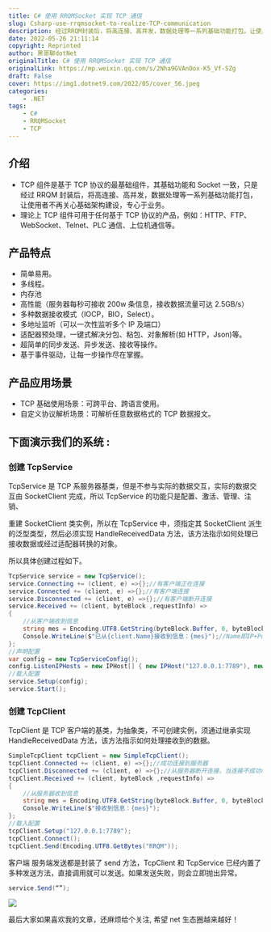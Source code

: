 ```yaml
---
title: C# 使用 RRQMSocket 实现 TCP 通信
slug: Csharp-use-rrqmsocket-to-realize-TCP-communication
description: 经过RRQM封装后，将高连接、高并发，数据处理等一系列基础功能打包，让使用者不再关心基础架构建设，专心于业务。
date: 2022-05-26 21:11:14
copyright: Reprinted
author: 黑哥聊dotNet
originalTitle: C# 使用 RRQMSocket 实现 TCP 通信
originalLink: https://mp.weixin.qq.com/s/2Nha9GVAnOox-K5_Vf-SZg
draft: False
cover: https://img1.dotnet9.com/2022/05/cover_56.jpeg
categories: 
    - .NET
tags: 
    - C#
    - RRQMSocket
    - TCP
---
```


## 介绍

- TCP 组件是基于 TCP 协议的最基础组件，其基础功能和 Socket 一致，只是经过 RRQM 封装后，将高连接、高并发，数据处理等一系列基础功能打包，让使用者不再关心基础架构建设，专心于业务。
- 理论上 TCP 组件可用于任何基于 TCP 协议的产品，例如：HTTP、FTP、WebSocket、Telnet、PLC 通信、上位机通信等。

## 产品特点

- 简单易用。
- 多线程。
- 内存池
- 高性能（服务器每秒可接收 200w 条信息，接收数据流量可达 2.5GB/s）
- 多种数据接收模式（IOCP，BIO，Select）。
- 多地址监听（可以一次性监听多个 IP 及端口）
- 适配器预处理，一键式解决分包、粘包、对象解析(如 HTTP，Json)等。
- 超简单的同步发送、异步发送、接收等操作。
- 基于事件驱动，让每一步操作尽在掌握。

## 产品应用场景

- TCP 基础使用场景：可跨平台、跨语言使用。
- 自定义协议解析场景：可解析任意数据格式的 TCP 数据报文。

## 下面演示我们的系统 :

### 创建 TcpService

TcpService 是 TCP 系服务器基类，但是不参与实际的数据交互，实际的数据交互由 SocketClient 完成，所以 TcpService 的功能只是配置、激活、管理、注销、

重建 SocketClient 类实例，所以在 TcpService 中，须指定其 SocketClient 派生的泛型类型，然后必须实现 HandleReceivedData 方法，该方法指示如何处理已接收数据或经过适配器转换的对象。

所以具体创建过程如下。

```csharp
TcpService service = new TcpService();
service.Connecting += (client, e) =>{};//有客户端正在连接
service.Connected += (client, e) =>{};//有客户端连接
service.Disconnected += (client, e) =>{};//有客户端断开连接
service.Received += (client, byteBlock ,requestInfo) =>
{
    //从客户端收到信息
    string mes = Encoding.UTF8.GetString(byteBlock.Buffer, 0, byteBlock.Len);
    Console.WriteLine($"已从{client.Name}接收到信息：{mes}");//Name即IP+Port
};
//声明配置
var config = new TcpServiceConfig();
config.ListenIPHosts = new IPHost[] { new IPHost("127.0.0.1:7789"), new IPHost(7790) };//同时监听两个地址
//载入配置
service.Setup(config);
service.Start();
```

### 创建 TcpClient

TcpClient 是 TCP 客户端的基类，为抽象类，不可创建实例，须通过继承实现 HandleReceivedData 方法，该方法指示如何处理接收到的数据。

```csharp
SimpleTcpClient tcpClient = new SimpleTcpClient();
tcpClient.Connected += (client, e) =>{};//成功连接到服务器
tcpClient.Disconnected += (client, e) =>{};//从服务器断开连接，当连接不成功时不会触发。
tcpClient.Received += (client, byteBlock ,requestInfo) =>
{
    //从服务器收到信息
    string mes = Encoding.UTF8.GetString(byteBlock.Buffer, 0, byteBlock.Len);
    Console.WriteLine($"接收到信息：{mes}");
};
//载入配置
tcpClient.Setup("127.0.0.1:7789");
tcpClient.Connect();
tcpClient.Send(Encoding.UTF8.GetBytes("RRQM"));
```

客户端 服务端发送都是封装了 send 方法，TcpClient 和 TcpService 已经内置了多种发送方法，直接调用就可以发送。如果发送失败，则会立即抛出异常。

```csharp
service.Send(“”);
```

![](https://img1.dotnet9.com/2022/05/5601.png)

最后大家如果喜欢我的文章，还麻烦给个关注, 希望 net 生态圈越来越好！
